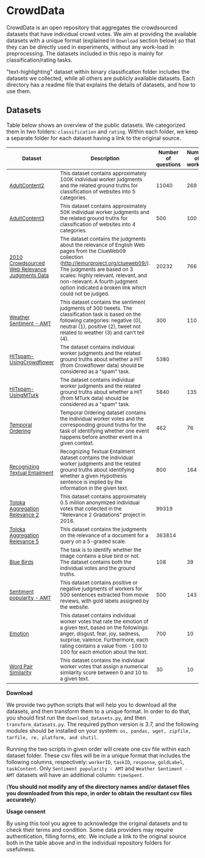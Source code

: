 # CrowdData

CrowdData is an open repository that aggregates the crowdsourced datasets that have individual crowd votes. We aim at providing the available datasets with a unique format (explained in `Download` section below) so that they can be directly used in experiments, without any work-load in preprocessing. The datasets included in this repo is mainly for classification/rating tasks.

"text-highlighting" dataset within binary classification folder includes the datasets we collected, while all others are publicly available datasets. Each directory has a readme file that explains the details of datasets, and how to use them.

## Datasets

Table below shows an overview of the public datasets. We categorized them in two folders: `classification` and `rating`. 
Within each folder, we keep a separate folder for each dataset having a link to the original source. 

| <sub> Dataset  </sub> | <sub> Description  </sub>  | <sub> Number of questions </sub> | <sub> Number of workers </sub> | <sub> Number of total votes </sub>  | <sub> Ground Truth </sub>  | <sub> Question Type </sub>  | <sub> Question Content </sub>  | <sub> I don't know option </sub> | <sub> Time spent on task </sub>  |
|---|---|---|---|---|---|---|---|---|---|
| <sub> [AdultContent2](https://github.com/ipeirotis/Get-Another-Label/tree/master/data/AdultContent2)  </sub>  | <sub>This dataset contains approximately 100K individual worker judgments and the related ground truths for classification of websites into 5 categories. </sub>  |  <sub> 11040   </sub> | <sub> 269 </sub> | <sub> 92721 </sub>  | <sub> Partially </sub>  | <sub> 5-class question </sub>  | <sub> text, unavailable </sub>  | <sub> No </sub>  | <sub> Unavailable </sub>  |
| <sub> [AdultContent3](https://github.com/ipeirotis/Get-Another-Label/tree/master/data/AdultContent3-HCOMP2010) </sub> | <sub>This dataset contains approximately 50K individual worker judgments and the related ground truths for classification of websites into 4 categories. </sub>  |  <sub> 500 </sub> | <sub> 100 </sub> | <sub> 50000 </sub> | <sub> No </sub>| <sub> 4-class question </sub> | <sub> text, unavailable </sub>  | <sub> No  </sub>  | <sub> Unavailable </sub>  |
| <sub> [2010 Crowdsourced Web Relevance Judgments Data](https://www.ischool.utexas.edu/~ml/data/trec-rf10-crowd.tgz) </sub> | <sub>The dataset contains the judgments about the relevance of English Web pages from the ClueWeb09 collection (http://lemurproject.org/clueweb09/). The judgments are based on 3 scales: highly relevant, relevant, and non-relevant. A fourth judgment option indicated a broken link which could not be judged. </sub> |  <sub> 20232 </sub> | <sub> 766 </sub> | <sub> 98453 </sub> | <sub> Yes </sub>  | <sub> 3-class question </sub> | <sub> text, unavailable </sub> | <sub> No  </sub> | <sub> Unavailable </sub> |
| <sub> [Weather Sentiment - AMT](https://eprints.soton.ac.uk/376543/) </sub> | <sub> This dataset contains the sentiment judgments of 300 tweets. The classification task is based on the following categories: negative (0), neutral (1), positive (2), tweet not related to weather (3) and can't tell (4). </sub>                                                                                                                          |  <sub> 300 </sub> | <sub> 110 </sub> | <sub> 6000 </sub> | <sub> Yes </sub> | <sub> 5-class question </sub> | <sub> text, unavailable </sub> | <sub> Yes </sub> | <sub> Yes </sub> |
| <sub> [HITspam-UsingCrowdflower](https://github.com/ipeirotis/Get-Another-Label/tree/master/data/HITspam-UsingCrowdflower) </sub> | <sub> The dataset contains individual worker judgments and the related ground truths about whether a HIT (from Crowdflower data) should be considered as a "spam" task. </sub>                                                                                                                                                                                                                                                                                                                                                                                |  <sub> 5380 </sub> | <sub>  </sub> | <sub> 42762 </sub>| <sub> Partially </sub> | <sub> binary question </sub> | <sub> text, unavailable </sub> | <sub> No </sub> | <sub> Unavailable </sub> |
| <sub> [HITspam-UsingMTurk](https://github.com/ipeirotis/Get-Another-Label/tree/master/data/HITspam-UsingMTurk) </sub> | <sub> The dataset contains individual worker judgments and the related ground truths about whether a HIT (from MTurk data) should be considered as a "spam" task. </sub>                                                                                                                                                                                                                                                                                                                                                                                     |  <sub> 5840 </sub> | <sub> 135 </sub> | <sub> 28354  </sub> | <sub> Partially </sub> | <sub> binary question </sub>| <sub> text, unavailable </sub> | <sub> No  </sub> | <sub> Unavailable  </sub> |
| <sub> [Temporal Ordering](https://sites.google.com/site/nlpannotations/)  </sub>  | <sub> Temporal Ordering dataset contains the individual worker votes and the corresponding ground truths for the task of identifying whether one event happens before another event in a given context.  </sub>                                                                                                                                                                                                                                                                                                                                            |  <sub> 462 </sub> | <sub> 76 </sub> | <sub> 4620  </sub> | <sub> Yes  </sub> | <sub> binary question </sub> | <sub> text, partially available </sub>   | <sub>  No  </sub>  | <sub> Unavailable  </sub> |
| <sub> [Recognizing Textual Entailment](https://sites.google.com/site/nlpannotations/)  </sub> | <sub> Recognizing Textual Entailment dataset contains the individual worker judgments and the related ground truths about identifying whether a given Hypothesis sentence is implied by the information in the given text. </sub>                                                                                                                                                                                                                                                                                                                           |  <sub> 800  </sub> | <sub> 164  </sub> | <sub> 8000  </sub>  | <sub> Yes   </sub> | <sub> binary question  </sub> | <sub> text, available </sub> | <sub> No   </sub> | <sub> Unavailable </sub> |
| <sub> [Toloka Aggregation Relevance 2](https://research.yandex.com/datasets/toloka) </sub> | <sub> This dataset contains approximately 0.5 million anonymized individual votes that collected in the "Relevance 2 Gradations" project in 2016. </sub>                                                                                                                                                                                                                                                                                                                                                                                                          |  <sub> 99319  </sub> | <sub>   </sub> | <sub> 475536  </sub>  | <sub> Partially </sub> | <sub> rating, 2-class </sub> | <sub> text, unavailable </sub>   | <sub> No  </sub>  | <sub> Unavailable  </sub>  |
| <sub> [Toloka Aggregation Relevance 5](https://research.yandex.com/datasets/toloka) </sub> | <sub> This dataset contains the judgments on the relevance of a document for a query on a 5-graded scale.  </sub>                                                                                                                                                                                                                                                                                                                                                                                                          |  <sub> 363814  </sub> | <sub>   </sub> | <sub> 1091918  </sub>  | <sub> Partially </sub> | <sub> rating, 5-class </sub> | <sub> text, unavailable   </sub>   | <sub> No  </sub>  | <sub> Unavailable  </sub>  |
| <sub> [Blue Birds](https://github.com/welinder/cubam/tree/public/demo/bluebirds)  </sub> | <sub> The task is to identify whether the image contains a blue bird or not. The dataset contains both the individual votes and the ground truths. </sub>                                                                                                                                                                                                                                                                                                                                                                                                          |  <sub> 108 </sub>  | <sub> 39 </sub>  | <sub> 4212 </sub> | <sub> Yes </sub>| <sub> binary question </sub> | <sub> image, unavailable </sub>   | <sub> No </sub>  | <sub> No  </sub>  |
| <sub> [Sentiment popularity - AMT](https://eprints.soton.ac.uk/376544/) </sub> | <sub> This dataset contains positive or negative judgments of workers for 500 sentences extracted from movie reviews, with gold labels assigned by the website. </sub>                                                                                                                                                               |  <sub> 500 </sub> | <sub> 143 </sub> |  <sub> 10000 </sub> | <sub> Yes </sub> | <sub> binary question </sub>| <sub> text, unavailable </sub>  | <sub> No  </sub> | <sub> Yes  </sub> |
| <sub> [Emotion](https://sites.google.com/site/nlpannotations/) </sub> | <sub> This dataset contains individual worker votes that rate the emotion of a given text, based on the followings: anger, disgust, fear, joy, sadness, surprise, valence. Furthermore, each rating contains a value from -100 to 100 for each emotion about the text. </sub>                                                                                                                                                                                                                                                                                     |  <sub> 700  </sub> | <sub> 10 </sub> |  <sub> 7000 </sub> | <sub> Yes </sub> | <sub> rating (-100,100) </sub> | <sub> text, available </sub> | <sub> No  </sub>  | <sub> Unavailable </sub> |
| <sub> [Word Pair Similarity](https://sites.google.com/site/nlpannotations/)  </sub> | <sub> This dataset contains the individual worker votes that assign a numerical similarity score between 0 and 10 to a given text.   </sub>                                                                                                                                                                                                                                                                                                                                                                                                                       |  <sub> 30 </sub> | <sub> 10 </sub> | <sub> 300  </sub> | <sub> Yes  </sub> | <sub> rating (0,10) </sub>  | <sub> text, unavailable </sub>   | <sub> No </sub>  | <sub> Unavailable </sub> |

**Download**

We provide two python scripts that will help you to download all the datasets, and then transform them to a unique format. In order to do that, you should first run the `download_datasets.py`, and then `transform_datasets.py`. The required python version is 3.7, and the following modules should be installed on your system: `os, pandas, wget, zipfile, tarfile, re, platform, and shutil`.

Running the two scripts in given order will create one csv file within each dataset folder. These csv files will be in a unique format that includes the following columns, respectively: `workerID`, `taskID`, `response`, `goldLabel`, `taskContent`. Only `Sentiment popularity - AMT` and `Weather Sentiment - AMT` datasets will have an additional column: `timeSpent`.

(**You should not modify any of the directory names and/or dataset files you downloaded from this repo, in order to obtain the resultant csv files accurately**)

**Usage consent**

By using this tool you agree to acknowledge the original datasets and to check their terms and condition. Some data providers may require authentication, filling forms, etc. We include a link to the original source both in the table above and in the individual repository folders for usefulness.
